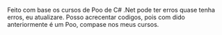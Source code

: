 Feito com base os cursos de Poo de C# .Net
pode ter erros
quase tenha erros, eu atualizare.
Posso acrecentar codigos,
pois com dido anteriormente
é um Poo, compase nos meus
cursos.
